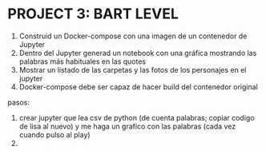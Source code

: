 # PROJECT 3: BART LEVEL
1. Construid un Docker-compose con una imagen de un contenedor de Jupyter
2. Dentro del Jupyter generad un notebook con una gráfica mostrando las
palabras más habituales en las quotes
3. Mostrar un listado de las carpetas y las fotos de los personajes en el jupyter
4. Docker-compose debe ser capaz de hacer build del contenedor original

pasos:
1. crear jupyter que lea csv de python (de cuenta palabras; copiar codigo de lisa al nuevo) y me haga un grafico con las palabras (cada vez cuando pulso al play)
2. 